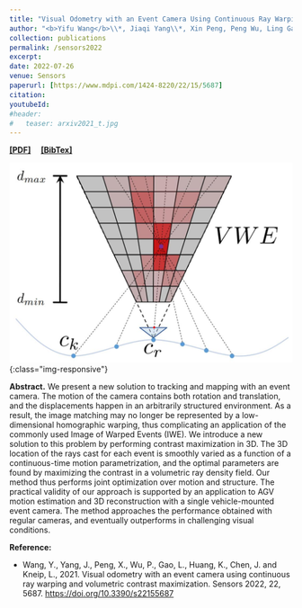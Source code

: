 ```yaml
---
title: "Visual Odometry with an Event Camera Using Continuous Ray Warping and Volumetric Contrast Maximization"
author: "<b>Yifu Wang</b>\\*, Jiaqi Yang\\*, Xin Peng, Peng Wu, Ling Gao, Kun Huang, Jiaben Chen, Laurent Kneip."
collection: publications
permalink: /sensors2022
excerpt: 
date: 2022-07-26
venue: Sensors
paperurl: [https://www.mdpi.com/1424-8220/22/15/5687]
citation: 
youtubeId: 
#header:
#   teaser: arxiv2021_t.jpg
---
```


<a href="https://1fwang.github.io/files/arxiv2021.pdf" target="_blank"><b>[PDF]</b></a>&emsp;
<a href="https://1fwang.github.io/files/wang2021visual.txt" target="_blank"><b>[BibTex]</b></a>

![firenet_banner](/images/arxiv2021.jpg){:class="img-responsive"}

<b>Abstract.</b> 
We present a new solution to tracking and mapping with an event camera. The motion of the camera contains both rotation and translation, and the displacements happen in an arbitrarily structured environment. As a result, the image matching may no longer be represented by a low-dimensional homographic warping, thus complicating an application of the commonly used Image of Warped Events (IWE). We introduce a new solution to this problem by performing contrast maximization in 3D. The 3D location of the rays cast for each event is smoothly varied as a function of a continuous-time motion parametrization, and the optimal parameters are found by maximizing the contrast in a volumetric ray density field. Our method thus performs joint optimization over motion and structure. The practical validity of our approach is supported by an application to AGV motion estimation and 3D reconstruction with a single vehicle-mounted event camera. The method approaches the performance obtained with regular cameras, and eventually outperforms in challenging visual conditions.

<b>Reference:</b>
* Wang, Y., Yang, J., Peng, X., Wu, P., Gao, L., Huang, K., Chen, J. and Kneip, L., 2021. Visual odometry with an event camera using continuous ray warping and volumetric contrast maximization. Sensors 2022, 22, 5687. https://doi.org/10.3390/s22155687
